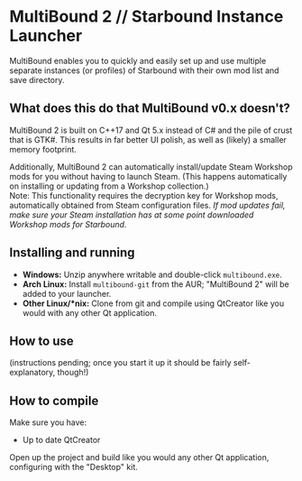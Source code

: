 # MultiBound 2 // Starbound Instance Launcher
MultiBound enables you to quickly and easily set up and use multiple separate instances (or profiles) of Starbound with their own mod list and save directory.

## What does this do that MultiBound v0.x doesn't?
MultiBound 2 is built on C++17 and Qt 5.x instead of C# and the pile of crust that is GTK#. This results in far better UI polish, as well as (likely) a smaller memory footprint.

Additionally, MultiBound 2 can automatically install/update Steam Workshop mods for you without having to launch Steam. (This happens automatically on installing or updating from a Workshop collection.)  
Note: This functionality requires the decryption key for Workshop mods, automatically obtained from Steam configuration files. *If mod updates fail, make sure your Steam installation has at some point downloaded Workshop mods for Starbound.*

## Installing and running
- **Windows:** Unzip anywhere writable and double-click `multibound.exe`.
- **Arch Linux:** Install `multibound-git` from the AUR; "MultiBound 2" will be added to your launcher.
- **Other Linux/\*nix:** Clone from git and compile using QtCreator like you would with any other Qt application.

## How to use
(instructions pending; once you start it up it should be fairly self-explanatory, though!)

## How to compile
Make sure you have:
- Up to date QtCreator

Open up the project and build like you would any other Qt application, configuring with the "Desktop" kit.
